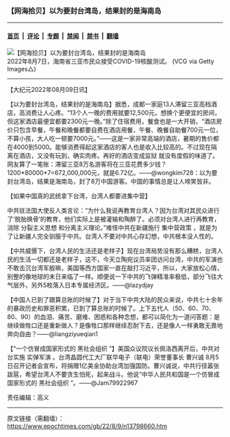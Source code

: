 ### 【网海拾贝】以为要封台湾岛，结果封的是海南岛

---

#### [首页](../../../..?n13798660) &nbsp;|&nbsp; [评论](../../../../../epoch-comment?n13798660) &nbsp;|&nbsp; [专题](../../../../../epoch-special?n13798660) &nbsp;|&nbsp; [禁闻](../../../../../epoch-news?n13798660) &nbsp;|&nbsp; [禁书](../../../../../books?n13798660) &nbsp;|&nbsp; [翻墙](https://github.com/gfw-breaker/nogfw/blob/master/README.md?n13798660)


<div><img alt="【网海拾贝】以为要封台湾岛，结果封的是海南岛" class="attachment-djy_600_400 size-djy_600_400 wp-post-image" src="https://i.epochtimes.com/assets/uploads/2022/08/id13798691-2208080223542816--600x399.jpeg"/>
<div class="caption">
 2022年8月7日，海南省三亚市民众接受COVID-19核酸测试。 (VCG via Getty Images△)
</div></div><hr/><div class="post_content" id="artbody" itemprop="articleBody">
 <!-- article content begin -->
 <p>
  【大纪元2022年08月09日讯】
 </p>
 <p>
  【以为要封台湾岛，结果封的是海南岛】据悉，成都一家庭13人滞留三亚高档酒店，高消费让人心疼。“13个人一晚的费用就要12,500元，想换个更便宜的房间，但这家酒店最便宜都要2300元一晚。”除了住宿费用，餐食也是一大开销，“酒店房价只包含早餐，午餐和晚餐都要自费在酒店用餐，午餐、晚餐自助餐700元一位，不算小孩，大人吃一顿要7000元。”——这是一家非常高端的酒店，暑期的售价都在4000到5000。能够消费得起这家酒店的客人也是收入比较高的。不过现在隔离在酒店，又没有玩到，确实肉疼。再好的酒店变成监狱 就没有度假的味道了。网友算了一笔账：滞留三亚8万名游客将在三亚花费多少钱？1200*80000*7=672,000,000元，就是6.72亿。——@wongkim728：以为要封台湾岛，结果是海南岛，封了8万中国游客。中国的事情总是让人啼笑皆非。
 </p>
 <p>
  【如果中国真的武统拿下台湾，台湾人都要进集中营】
 </p>
 <p>
  中共驻法国大使反人类言论：“为什么我说再教育台湾人？因为台湾对其民众进行了‘脱胎换骨’的教育，他们实际上是被灌输和陶醉了。必须对台湾人进行再教育，消除
  <ok href="https://www.epochtimes.com/gb/tag/%E5%88%86%E8%A3%82%E4%B8%BB%E4%B9%89%E6%80%9D%E6%83%B3.html">
   分裂主义思想
  </ok>
  和分离主义理论。”难怪中共在新疆施行
  <ok href="https://www.epochtimes.com/gb/tag/%E9%9B%86%E4%B8%AD%E8%90%A5%E6%94%BF%E7%AD%96.html">
   集中营政策
  </ok>
  ，就是为了让新疆人完全驯服于中共。台湾人不要对中共心存幻想，中共根本没人性的。
 </p>
 <p>
  【中共威慑下，台湾人民的生活还是老样子】现在台湾局势没有那么糟糕，台湾人民的生活一切都还是老样子，这不，今天立陶宛议员率团访问台湾，中共的军演也不敢击沉台湾军舰嘛，美国等西方国家一直在敲打习近平，所以，大家放松心情，别整的像地球的末日来临了一样。顺便说一下中共的飞弹精准率极低，部分飞往大气层外，另外5枚落入日本专属经济区。——@lazydjay
 </p>
 <p>
  【中国人已到了跟算总账的时候了】对于当下中共大陆的民众来说，中共七十余年的暴政历史和罪恶积累，已到了算总账的时候了。上下五代人（50、60、70、80、90）的血泪、痛苦、磨难、困惑和各种念想，都可以简化为一道问答题：是继续做牲口还是重新做人？是像牲口那样继续忍耐下去，还是像人一样勇敢无畏地奔向自由？——@liangziyueqian1
 </p>
 <p>
  【“一个仿冒成国家形式的
  <ok href="https://www.epochtimes.com/gb/tag/%E9%BB%91%E7%A4%BE%E4%BC%9A%E7%BB%84%E7%BB%87.html">
   黑社会组织
  </ok>
  ”】美国众议院议长佩洛西离开后，中共对台实施
  <ok href="https://www.epochtimes.com/gb/tag/%E5%AE%9E%E5%BC%B9%E5%86%9B%E6%BC%94.html">
   实弹军演
  </ok>
  。台湾晶圆代工大厂联华电子（联电）荣誉董事长
  <ok href="https://www.epochtimes.com/gb/tag/%E6%9B%B9%E5%85%B4%E8%AF%9A.html">
   曹兴诚
  </ok>
  8月5日召开记者会宣布，将捐赠1亿美金协助台湾加强国防。曹兴诚说，中共行径嚣张跋扈，希望台湾人不要贪生怕死，起来战斗。他说“中华人民共和国是一个仿冒成国家形式的
  <ok href="https://www.epochtimes.com/gb/tag/%E9%BB%91%E7%A4%BE%E4%BC%9A%E7%BB%84%E7%BB%87.html">
   黑社会组织
  </ok>
  ”。——@Jam79922967
 </p>
 <p>
  责任编辑：高义
 </p>
 <!-- article content end -->
 <div id="below_article_ad">
 </div>
</div>


---

原文链接（需翻墙）：https://www.epochtimes.com/gb/22/8/9/n13798660.htm